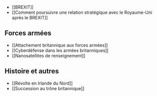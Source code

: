 - [[BREXIT]]
- [[Comment poursuivre une relation stratégique avec le Royaume-Uni après le BREXIT]]

## Forces armées

- [[Attachement britannique aux forces armées]]
- [[Cyberdéfense dans les armées britanniques]]
- [[Nanosatellites de renseignement]]

## Histoire et autres

- [[Révolte en Irlande du Nord]]
- [[Succession au trône britannique]]